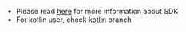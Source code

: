 * Please read [here](https://github.com/qiscus/qiscus-sdk-android/blob/master/README.md) for more information about SDK
* For kotlin user, check [kotlin](https://github.com/qiscus/qiscus-sdk-android-sample/tree/kotlin) branch
